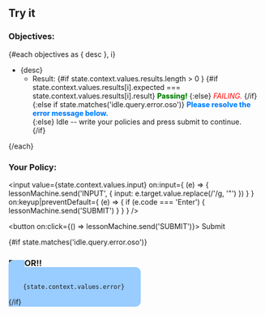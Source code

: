 <script lang='ts'>
	import ConfettiGenerator from 'confetti-js';
	import { interpret } from 'xstate';
	import { machine } from './machine';
	export let objectives;
	let state;
	let lesson;
	let lessonMachine;
	$: lesson = machine.withContext({
		values: {
			...machine.context.values,
			tests: objectives, 
		}
	});
	$: lessonMachine = interpret(lesson, { devTools: true })
		.onTransition((machineState) => {
			state = machineState
		}).start();
	var canvas;
	let set = false; 
	const confetti = (newState) => {
		if (typeof canvas === 'undefined' && typeof document !== 'undefined') {
			let element = document.getElementById("wahho_celebrategoodtimescmon_itsacelebration_");
			canvas = new ConfettiGenerator({ target: element, animate: true });
		};
		if (newState.matches('idle.query.valid') 
		&& typeof canvas !== 'undefined' 
		&& !set) {			
			let element = document.getElementById("wahho_celebrategoodtimescmon_itsacelebration_");
			canvas = new ConfettiGenerator({ target: element, animate: true });
			canvas.render();
			set = true;
		} else if (['idle.query.invalid', 'idle.query.error'].some(newState.matches) 
		&& typeof canvas !== 'undefined') {
			canvas.clear();
			set = false;
		};
	};
	$: {
		confetti(state); 
	};
</script>

<canvas id="wahho_celebrategoodtimescmon_itsacelebration_"></canvas>

<slot></slot>

## Try it

### Objectives:

{#each objectives as { desc }, i}
* {desc}
    * Result:
		{#if state.context.values.results.length > 0 } 
			{#if state.context.values.results[i].expected === state.context.values.results[i].result}
				<span class='valid'>Passing!</span>
			{:else}
				<span class='invalid'>Failing.</span>
			{/if}
		{:else if state.matches('idle.query.error.oso')}
			<span class='error'>Please resolve the error message below.</span>	
		{:else} 
			Idle -- write your policies and press submit to continue.	
		{/if} 

{/each}

### Your Policy:

<input 
	value={state.context.values.input} 
	on:input={
		(e) =>  {
			lessonMachine.send('INPUT', { input: e.target.value.replace(/'/g, '"') })
		}
	}
	on:keyup|preventDefault={
		(e) => {
			if (e.code === 'Enter') {
				lessonMachine.send('SUBMIT')
			}
		}
	} />

<button on:click={() => lessonMachine.send('SUBMIT')}>
	Submit	
</button>

{#if state.matches('idle.query.error.oso')}

### ERROR!!

<code class='error'>
	{state.context.values.error}
</code>

{/if}

<!-- ### Debugging: 

STATE CONDITION: {JSON.stringify(state.value)}

STATE CONTEXT: {JSON.stringify(state.context.values)} -->

<style>
	button, input {
		margin-top: 16px;
		margin-bottom: 16px;
	}
	input {
		width: calc(100% - 19px);
	}
	span.valid {
		color: green;
		font-weight: 800;
	}
	span.invalid {
		color: red;
		font-style: italic;
		text-transform: uppercase;
	}
	span.error {
		color: #0080ff;
		font-weight: 800;
	}
	code.error {
		width: calc(100% - 64px);
		padding: 32px;
		margin: 0;
		background-color: #99ccff;
		border-radius: 10px;
	}
	canvas#wahho_celebrategoodtimescmon_itsacelebration_ {
		position:absolute;
		width: 100%;
		height: 100%;
		left:0;
		top:0;
		z-index:-1;
	}
</style>